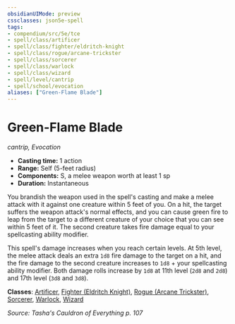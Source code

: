 ```yaml
---
obsidianUIMode: preview
cssclasses: json5e-spell
tags:
- compendium/src/5e/tce
- spell/class/artificer
- spell/class/fighter/eldritch-knight
- spell/class/rogue/arcane-trickster
- spell/class/sorcerer
- spell/class/warlock
- spell/class/wizard
- spell/level/cantrip
- spell/school/evocation
aliases: ["Green-Flame Blade"]
---
```

# Green-Flame Blade
*cantrip, Evocation*  

- **Casting time:** 1 action
- **Range:** Self (5-feet radius)
- **Components:** S, a melee weapon worth at least 1 sp
- **Duration:** Instantaneous

You brandish the weapon used in the spell's casting and make a melee attack with it against one creature within 5 feet of you. On a hit, the target suffers the weapon attack's normal effects, and you can cause green fire to leap from the target to a different creature of your choice that you can see within 5 feet of it. The second creature takes fire damage equal to your spellcasting ability modifier.

This spell's damage increases when you reach certain levels. At 5th level, the melee attack deals an extra `1d8` fire damage to the target on a hit, and the fire damage to the second creature increases to `1d8` + your spellcasting ability modifier. Both damage rolls increase by `1d8` at 11th level (`2d8` and `2d8`) and 17th level (`3d8` and `3d8`).

**Classes**: [Artificer](artificer-tce.md), [Fighter (Eldritch Knight)](fighter-eldritch-knight.md), [Rogue (Arcane Trickster)](rogue-arcane-trickster.md), [Sorcerer](sorcerer.md), [Warlock](warlock.md), [Wizard](wizard.md)

*Source: Tasha's Cauldron of Everything p. 107*